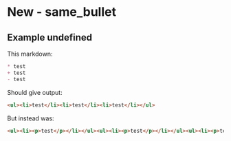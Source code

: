 # New - same_bullet

## Example undefined

This markdown:

```markdown
* test
+ test
- test

```

Should give output:

```html
<ul><li>test</li><li>test</li><li>test</li></ul>
```

But instead was:

```html
<ul><li><p>test</p></li></ul><ul><li><p>test</p></li></ul><ul><li><p>test</p></li></ul>
```
